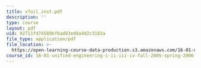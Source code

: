 ```yaml
---
title: xfoil_inst.pdf
description: ''
type: course
layout: pdf
uid: 92711fd74589bf6ad83ed8a4d2c3183a
file_type: application/pdf
file_location: >-
  https://open-learning-course-data-production.s3.amazonaws.com/16-01-unified-engineering-i-ii-iii-iv-fall-2005-spring-2006/92711fd74589bf6ad83ed8a4d2c3183a_xfoil_inst.pdf
course_id: 16-01-unified-engineering-i-ii-iii-iv-fall-2005-spring-2006
---
```

